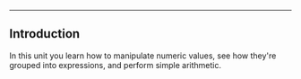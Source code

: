 ---

## Introduction

In this unit you learn how to manipulate numeric values, see how
they're grouped into expressions, and perform simple arithmetic.

